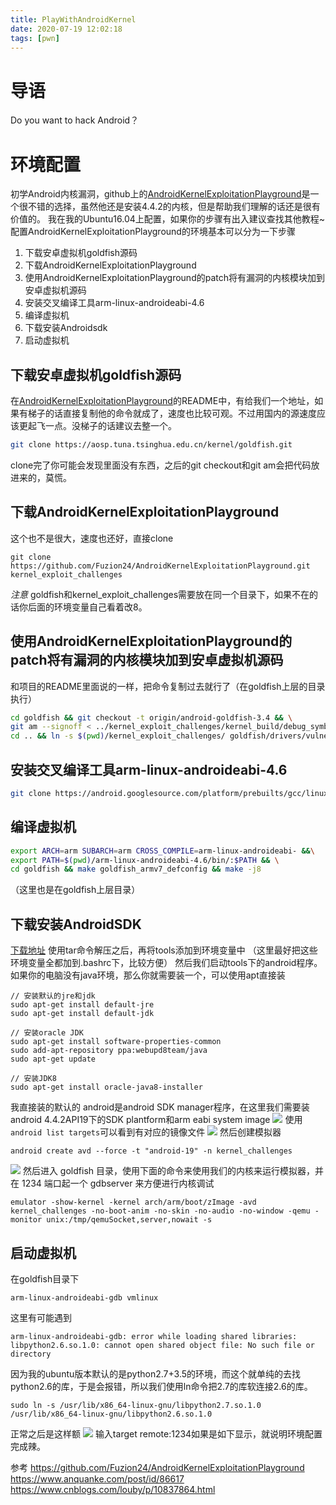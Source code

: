 ```yaml
---
title: PlayWithAndroidKernel
date: 2020-07-19 12:02:18
tags: [pwn]
---
```

# 导语
Do you want to hack Android？
<!-- more -->

# 环境配置
初学Android内核漏洞，github上的[AndroidKernelExploitationPlayground](https://github.com/Fuzion24/AndroidKernelExploitationPlayground)是一个很不错的选择，虽然他还是安装4.4.2的内核，但是帮助我们理解的话还是很有价值的。
我在我的Ubuntu16.04上配置，如果你的步骤有出入建议查找其他教程~
配置AndroidKernelExploitationPlayground的环境基本可以分为一下步骤
1. 下载安卓虚拟机goldfish源码
2. 下载AndroidKernelExploitationPlayground
3. 使用AndroidKernelExploitationPlayground的patch将有漏洞的内核模块加到安卓虚拟机源码
4. 安装交叉编译工具arm-linux-androideabi-4.6
5. 编译虚拟机
6. 下载安装Androidsdk
7. 启动虚拟机

## 下载安卓虚拟机goldfish源码
在[AndroidKernelExploitationPlayground](https://github.com/Fuzion24/AndroidKernelExploitationPlayground)的README中，有给我们一个地址，如果有梯子的话直接复制他的命令就成了，速度也比较可观。不过用国内的源速度应该更起飞一点。没梯子的话建议去整一个。
``` bash
git clone https://aosp.tuna.tsinghua.edu.cn/kernel/goldfish.git
```
clone完了你可能会发现里面没有东西，之后的git checkout和git am会把代码放进来的，莫慌。

## 下载AndroidKernelExploitationPlayground
这个也不是很大，速度也还好，直接clone
```
git clone https://github.com/Fuzion24/AndroidKernelExploitationPlayground.git kernel_exploit_challenges
```
 
*注意* goldfish和kernel_exploit_challenges需要放在同一个目录下，如果不在的话你后面的环境变量自己看着改8。

## 使用AndroidKernelExploitationPlayground的patch将有漏洞的内核模块加到安卓虚拟机源码
和项目的README里面说的一样，把命令复制过去就行了（在goldfish上层的目录执行）
``` bash
cd goldfish && git checkout -t origin/android-goldfish-3.4 && \
git am --signoff < ../kernel_exploit_challenges/kernel_build/debug_symbols_and_challenges.patch && \
cd .. && ln -s $(pwd)/kernel_exploit_challenges/ goldfish/drivers/vulnerabilities
```

## 安装交叉编译工具arm-linux-androideabi-4.6
``` bash
git clone https://android.googlesource.com/platform/prebuilts/gcc/linux-x86/arm/arm-linux-androideabi-4.6
```


## 编译虚拟机
``` bash
export ARCH=arm SUBARCH=arm CROSS_COMPILE=arm-linux-androideabi- &&\
export PATH=$(pwd)/arm-linux-androideabi-4.6/bin/:$PATH && \
cd goldfish && make goldfish_armv7_defconfig && make -j8
```
（这里也是在goldfish上层目录）

## 下载安装AndroidSDK
[下载地址](http://dl.google.com/android/android-sdk_r24.4.1-linux.tgz )
使用tar命令解压之后，再将tools添加到环境变量中
（这里最好把这些环境变量全都加到.bashrc下，比较方便）
然后我们启动tools下的android程序。
如果你的电脑没有java环境，那么你就需要装一个，可以使用apt直接装
```
// 安装默认的jre和jdk
sudo apt-get install default-jre
sudo apt-get install default-jdk

// 安装oracle JDK
sudo apt-get install software-properties-common
sudo add-apt-repository ppa:webupd8team/java
sudo apt-get update

// 安装JDK8
sudo apt-get install oracle-java8-installer
```
我直接装的默认的
android是android SDK manager程序，在这里我们需要装android 4.4.2API19下的SDK plantform和arm eabi system image
![](1.jpg)
使用`android list targets`可以看到有对应的镜像文件
![](2.jpg)
然后创建模拟器
```
android create avd --force -t "android-19" -n kernel_challenges
```
![](3.jpg)
然后进入 goldfish 目录，使用下面的命令来使用我们的内核来运行模拟器，并在 1234 端口起一个 gdbserver 来方便进行内核调试
```
emulator -show-kernel -kernel arch/arm/boot/zImage -avd kernel_challenges -no-boot-anim -no-skin -no-audio -no-window -qemu -monitor unix:/tmp/qemuSocket,server,nowait -s
```

## 启动虚拟机
在goldfish目录下
```
arm-linux-androideabi-gdb vmlinux
```
这里有可能遇到
```
arm-linux-androideabi-gdb: error while loading shared libraries: libpython2.6.so.1.0: cannot open shared object file: No such file or directory
```
因为我的ubuntu版本默认的是python2.7+3.5的环境，而这个就单纯的去找python2.6的库，于是会报错，所以我们使用ln命令把2.7的库软连接2.6的库。
```
sudo ln -s /usr/lib/x86_64-linux-gnu/libpython2.7.so.1.0 /usr/lib/x86_64-linux-gnu/libpython2.6.so.1.0
```

正常之后是这样额
![](4.jpg)
输入target remote:1234如果是如下显示，就说明环境配置完成辣。





参考
https://github.com/Fuzion24/AndroidKernelExploitationPlayground
https://www.anquanke.com/post/id/86617
https://www.cnblogs.com/louby/p/10837864.html
